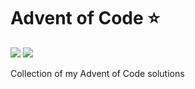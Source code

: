 # Advent of Code ⭐️

![](https://img.shields.io/badge/stars%20⭐-34-yellow)
![](https://img.shields.io/badge/days%20completed-17-red)

Collection of my Advent of Code solutions<br>

<!--- advent_readme_stars table --->

